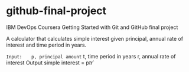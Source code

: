 # github-final-project
IBM DevOps Coursera Getting Started with Git and GitHub final project

A calculator that calculates simple interest given principal, annual rate of interest and time period in years.

`Input:`
`   p, principal amount`
   t, time period in years
   r, annual rate of interest
Output
   simple interest = p*t*r`
